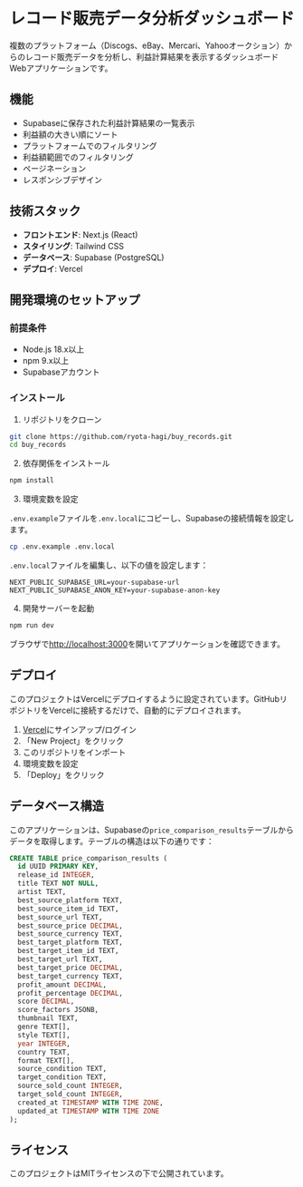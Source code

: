 # レコード販売データ分析ダッシュボード

複数のプラットフォーム（Discogs、eBay、Mercari、Yahooオークション）からのレコード販売データを分析し、利益計算結果を表示するダッシュボードWebアプリケーションです。

## 機能

- Supabaseに保存された利益計算結果の一覧表示
- 利益額の大きい順にソート
- プラットフォームでのフィルタリング
- 利益額範囲でのフィルタリング
- ページネーション
- レスポンシブデザイン

## 技術スタック

- **フロントエンド**: Next.js (React)
- **スタイリング**: Tailwind CSS
- **データベース**: Supabase (PostgreSQL)
- **デプロイ**: Vercel

## 開発環境のセットアップ

### 前提条件

- Node.js 18.x以上
- npm 9.x以上
- Supabaseアカウント

### インストール

1. リポジトリをクローン

```bash
git clone https://github.com/ryota-hagi/buy_records.git
cd buy_records
```

2. 依存関係をインストール

```bash
npm install
```

3. 環境変数を設定

`.env.example`ファイルを`.env.local`にコピーし、Supabaseの接続情報を設定します。

```bash
cp .env.example .env.local
```

`.env.local`ファイルを編集し、以下の値を設定します：

```
NEXT_PUBLIC_SUPABASE_URL=your-supabase-url
NEXT_PUBLIC_SUPABASE_ANON_KEY=your-supabase-anon-key
```

4. 開発サーバーを起動

```bash
npm run dev
```

ブラウザで[http://localhost:3000](http://localhost:3000)を開いてアプリケーションを確認できます。

## デプロイ

このプロジェクトはVercelにデプロイするように設定されています。GitHubリポジトリをVercelに接続するだけで、自動的にデプロイされます。

1. [Vercel](https://vercel.com)にサインアップ/ログイン
2. 「New Project」をクリック
3. このリポジトリをインポート
4. 環境変数を設定
5. 「Deploy」をクリック

## データベース構造

このアプリケーションは、Supabaseの`price_comparison_results`テーブルからデータを取得します。テーブルの構造は以下の通りです：

```sql
CREATE TABLE price_comparison_results (
  id UUID PRIMARY KEY,
  release_id INTEGER,
  title TEXT NOT NULL,
  artist TEXT,
  best_source_platform TEXT,
  best_source_item_id TEXT,
  best_source_url TEXT,
  best_source_price DECIMAL,
  best_source_currency TEXT,
  best_target_platform TEXT,
  best_target_item_id TEXT,
  best_target_url TEXT,
  best_target_price DECIMAL,
  best_target_currency TEXT,
  profit_amount DECIMAL,
  profit_percentage DECIMAL,
  score DECIMAL,
  score_factors JSONB,
  thumbnail TEXT,
  genre TEXT[],
  style TEXT[],
  year INTEGER,
  country TEXT,
  format TEXT[],
  source_condition TEXT,
  target_condition TEXT,
  source_sold_count INTEGER,
  target_sold_count INTEGER,
  created_at TIMESTAMP WITH TIME ZONE,
  updated_at TIMESTAMP WITH TIME ZONE
);
```

## ライセンス

このプロジェクトはMITライセンスの下で公開されています。
